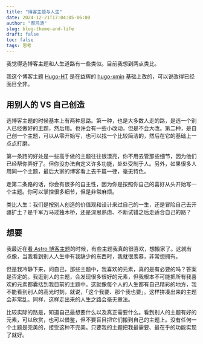 ```yaml
---
title: "博客主题与人生"
date: 2024-12-21T17:04:05-06:00
author: "郝鸿涛"
slug: blog-theme-and-life
draft: false
toc: false
tags: 思考
---
```

我觉得选博客主题和人生道路有一些类似。目前我想到两点类比。

我这个博客主题 [Hugo-HT](https://github.com/hongtaoh/hugo-ht) 是在益辉的 [hugo-xmin](https://github.com/yihui/hugo-xmin) 基础上改的，可以说改得已经面目全非。

## 用别人的 VS 自己创造

选博客主题的时候基本上有两种思路。第一种，也是大多数人走的路，是选一个别人已经做好的主题，然后用。也许会有一些小改动，但是不会大改。第二种，是自己创一个主题，可以从零开始写，也可以找一个比较简洁的，然后在它的基础上一点点打磨。

第一条路的好处是一些高手做的主题往往很漂亮，你不用去管那些细节，因为他们已经帮你弄好了。但你没办法自定义许多功能，处处受制于人。另外，如果很多人用同一个主题，最后大家的博客看上去千篇一律，毫无特色。

走第二条路的话，你会有很多的自主性，因为你是按照你自己的喜好从头开始写一个主题。你可以掌控很多细节，但是非常麻烦。

类比人生：我们是按别人创造的价值观和设计来过自己的一生，还是冒险自己去开疆扩土？是千军万马过独木桥，还是深思熟虑、不断试错之后走适合自己的路？

## 想要

我最近在[看 Astro 博客主题](/cn/2024/12/07/astro-blog/)的时候，有些主题我真的很喜欢，想搬家了。这就有点像，当我看到别人人生中有我缺少的东西时，我就很羡慕，非常想拥有。

但是我冷静下来，问自己，那些主题中，我喜欢的元素，真的是有必要的吗？答案是否定的。我逛别人的主题，会发现很多很好的元素，但我根本不可能把所有我喜欢的元素都囊括到我目前的主题中。这就像每个人的人生都有自己精彩的地方，我不能看到别人的高光时刻，就说，「这个我要、那个我也要」。这样拼凑出来的主题会非常乱。同样，这样走出来的人生之路会毫无章法。

比较实际的路是，知道自己最想要什么以及真正需要什么。看到别人的主题有好的元素，可以欣赏，也可以借鉴，但不要盲目把它们搬到自己的主题上。没有任何一个主题是完美的，接受这种不完美。只要我的主题把我最需要、最在乎的功能实现了就好。